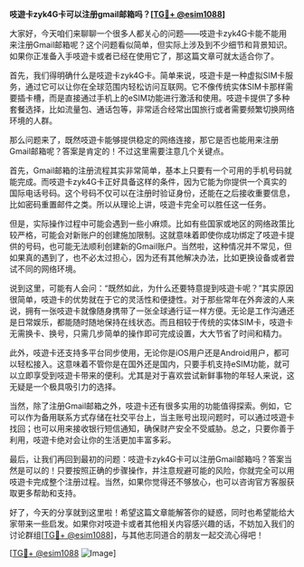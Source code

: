 **吱遊卡zyk4G卡可以注册gmail邮箱吗？[[TG💪+ @esim1088](https://t.me/s/esim1088)]**

大家好，今天咱们来聊聊一个很多人都关心的问题——吱遊卡zyk4G卡能不能用来注册Gmail邮箱呢？这个问题看似简单，但实际上涉及到不少细节和背景知识。如果你正准备入手吱遊卡或者已经在使用它了，那这篇文章可就太适合你了。

首先，我们得明确什么是吱遊卡zyk4G卡。简单来说，吱遊卡是一种虚拟SIM卡服务，通过它可以让你在全球范围内轻松访问互联网。它不像传统实体SIM卡那样需要插卡槽，而是直接通过手机上的eSIM功能进行激活和使用。吱遊卡提供了多种套餐选择，比如流量包、通话包等，非常适合经常出国旅行或者需要频繁切换网络环境的人群。

那么问题来了，既然吱遊卡能够提供稳定的网络连接，那它是否也能用来注册Gmail邮箱呢？答案是肯定的！不过这里需要注意几个关键点。

首先，Gmail邮箱的注册流程其实非常简单，基本上只要有一个可用的手机号码就能完成。而吱遊卡zyk4G卡正好具备这样的条件，因为它能为你提供一个真实的国际电话号码。这个号码不仅可以在注册时验证身份，还能在之后接收重要信息，比如密码重置邮件之类。所以从理论上讲，吱遊卡完全可以胜任这一任务。

但是，实际操作过程中可能会遇到一些小麻烦。比如有些国家或地区的网络政策比较严格，可能会对新账户的创建施加限制。这就意味着即使你成功绑定了吱遊卡提供的号码，也可能无法顺利创建新的Gmail账户。当然啦，这种情况并不常见，但如果真的遇到了，也不必太过担心，因为还有其他解决办法，比如更换设备或者尝试不同的网络环境。

说到这里，可能有人会问：“既然如此，为什么还要特意提到吱遊卡呢？”其实原因很简单，吱遊卡的优势就在于它的灵活性和便捷性。对于那些常年在外奔波的人来说，拥有一张吱遊卡就像随身携带了一张全球通行证一样方便。无论是工作沟通还是日常娱乐，都能随时随地保持在线状态。而且相较于传统的实体SIM卡，吱遊卡无需换卡、换号，只需几步简单的操作即可完成设置，大大节省了时间和精力。

此外，吱遊卡还支持多平台同步使用，无论你是iOS用户还是Android用户，都可以轻松接入。这意味着不管你是在国外还是国内，只要手机支持eSIM功能，就可以立即享受到吱遊卡带来的便利。尤其是对于喜欢尝试新鲜事物的年轻人来说，这无疑是一个极具吸引力的选择。

当然，除了注册Gmail邮箱之外，吱遊卡还有很多实用的功能值得探索。例如，它可以作为备用联系方式存储在社交平台上，当主账号出现问题时，可以通过吱遊卡找回；也可以用来接收银行短信通知，确保财产安全不受威胁。总之，只要你善于利用，吱遊卡绝对会让你的生活更加丰富多彩。

最后，让我们再回到最初的问题：吱遊卡zyk4G卡可以注册Gmail邮箱吗？答案当然是可以的！只要按照正确的步骤操作，并注意规避可能的风险，你就完全可以用吱遊卡完成整个注册过程。当然，如果你觉得还不够放心，也可以咨询官方客服获取更多帮助和支持。

好了，今天的分享就到这里啦！希望这篇文章能解答你的疑惑，同时也希望能给大家带来一些启发。如果你对吱遊卡或者其他相关内容感兴趣的话，不妨加入我们的讨论群组[[TG💪+ @esim1088](https://t.me/s/esim1088)]，与其他志同道合的朋友一起交流心得吧！

[[TG💪+ @esim1088](https://t.me/s/esim1088) ![Image](https://i.postimg.cc/4NQfJmqS/Snipaste-2025-05-13-00-14-12.png)]